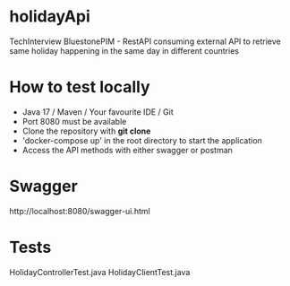 # holidayApi
TechInterview BluestonePIM - RestAPI consuming external API to retrieve same holiday happening in the same day in different countries

# How to test locally
- Java 17 / Maven / Your favourite IDE / Git
- Port 8080 must be available
- Clone the repository with __git clone__
- 'docker-compose up' in the root directory to start the application
- Access the API methods with either swagger or postman

# Swagger
http://localhost:8080/swagger-ui.html

# Tests
HolidayControllerTest.java
HolidayClientTest.java
